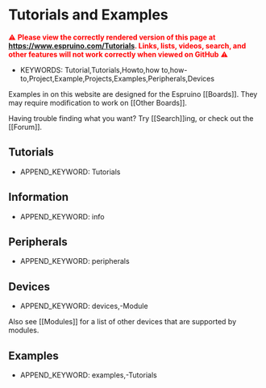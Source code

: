 <!--- Copyright (c) 2013 Gordon Williams, Pur3 Ltd. See the file LICENSE for copying permission. -->
Tutorials and Examples
===================

<span style="color:red">:warning: **Please view the correctly rendered version of this page at https://www.espruino.com/Tutorials. Links, lists, videos, search, and other features will not work correctly when viewed on GitHub** :warning:</span>

* KEYWORDS: Tutorial,Tutorials,Howto,how to,how-to,Project,Example,Projects,Examples,Peripherals,Devices

Examples in on this website are designed for the Espruino [[Boards]]. They may require modification to work on [[Other Boards]].

Having trouble finding what you want? Try [[Search]]ing, or check out the [[Forum]].

Tutorials
--------

* APPEND_KEYWORD: Tutorials

Information
-----------

* APPEND_KEYWORD: info

Peripherals
----------

* APPEND_KEYWORD: peripherals

Devices
--------

* APPEND_KEYWORD: devices,-Module

Also see [[Modules]] for a list of other devices that are supported by modules.

Examples
--------

* APPEND_KEYWORD: examples,-Tutorials
